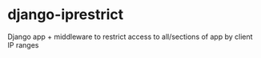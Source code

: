 django-iprestrict
=================

Django app + middleware to restrict access to all/sections of app by client IP ranges